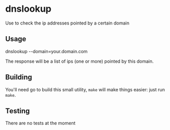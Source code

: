 dnslookup
================
Use to check the ip addresses pointed by a certain domain

Usage
-----------
dnslookup --domain=your.domain.com

The response will be a list of ips (one or more) pointed by this domain.

Building
--------------
You'll need go to build this small utility, `make`  will make things easier:
just run `make`.

Testing
------------
There are no tests at the moment
